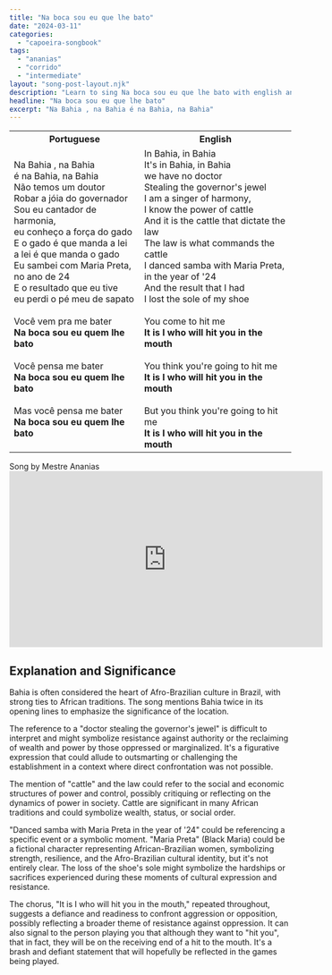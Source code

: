 ```yaml
---
title: "Na boca sou eu que lhe bato"
date: "2024-03-11"
categories:
  - "capoeira-songbook"
tags:
  - "ananias"
  - "corrido"
  - "intermediate"
layout: "song-post-layout.njk"
description: "Learn to sing Na boca sou eu que lhe bato with english and portuguese translations along with a video to help you learn."
headline: "Na boca sou eu que lhe bato"
excerpt: "Na Bahia , na Bahia é na Bahia, na Bahia"
---
```


<table class="capoeira-table">
    <tr class="header-row">
        <th>Portuguese</th>
        <th>English</th>
    </tr>
    <tr>
        <td>
            Na Bahia , na Bahia<br>
            é na Bahia, na Bahia<br>
            Não temos um doutor<br>
            Robar a jóia do governador<br>
            Sou eu cantador de harmonia,<br>
            eu conheço a força do gado<br>
            E o gado é que manda a lei<br>
            a lei é que manda o gado<br>
            Eu sambei com Maria Preta,<br>
            no ano de 24<br>
            E o resultado que eu tive<br>
            eu perdi o pé meu de sapato<br><br>
            Você vem pra me bater<br>
            <strong>Na boca sou eu quem lhe bato</strong><br><br>
            Você pensa me bater<br>
            <strong>Na boca sou eu quem lhe bato</strong><br><br>
            Mas você pensa me bater<br>
            <strong>Na boca sou eu quem lhe bato</strong>
        </td>
        <td>
            In Bahia, in Bahia<br>
            It's in Bahia, in Bahia<br>
            we have no doctor<br>
            Stealing the governor's jewel<br>
            I am a singer of harmony,<br>
            I know the power of cattle<br>
            And it is the cattle that dictate the law<br>
            The law is what commands the cattle<br>
            I danced samba with Maria Preta,<br>
            in the year of '24<br>
            And the result that I had<br>
            I lost the sole of my shoe<br><br>
            You come to hit me<br>
            <strong>It is I who will hit you in the mouth</strong><br><br>
            You think you're going to hit me<br>
            <strong>It is I who will hit you in the mouth</strong><br><br>
            But you think you're going to hit me<br>
            <strong>It is I who will hit you in the mouth</strong>
        </td>
    </tr>
</table>

<figcaption>
Song by Mestre Ananias
</figcaption>

<iframe width="560" height="315" src="https://www.youtube.com/embed/eqbmSwW63Lk" title="YouTube video player" frameborder="0" allow="accelerometer; autoplay; clipboard-write; encrypted-media; gyroscope; picture-in-picture" allowfullscreen></iframe>

## Explanation and Significance

Bahia is often considered the heart of Afro-Brazilian culture in Brazil, with strong ties to African traditions. The song mentions Bahia twice in its opening lines to emphasize the significance of the location.

The reference to a "doctor stealing the governor's jewel" is difficult to interpret and might symbolize resistance against authority or the reclaiming of wealth and power by those oppressed or marginalized. It's a figurative expression that could allude to outsmarting or challenging the establishment in a context where direct confrontation was not possible.

The mention of "cattle" and the law could refer to the social and economic structures of power and control, possibly critiquing or reflecting on the dynamics of power in society. Cattle are significant in many African traditions and could symbolize wealth, status, or social order.

"Danced samba with Maria Preta in the year of '24" could be referencing a specific event or a symbolic moment. "Maria Preta" (Black Maria) could be a fictional character representing African-Brazilian women, symbolizing strength, resilience, and the Afro-Brazilian cultural identity, but it's not entirely clear. The loss of the shoe's sole might symbolize the hardships or sacrifices experienced during these moments of cultural expression and resistance.

The chorus, "It is I who will hit you in the mouth," repeated throughout, suggests a defiance and readiness to confront aggression or opposition, possibly reflecting a broader theme of resistance against oppression. It can also signal to the person playing you that although they want to "hit you", that in fact, they will be on the receiving end of a hit to the mouth. It's a brash and defiant statement that will hopefully be reflected in the games being played.